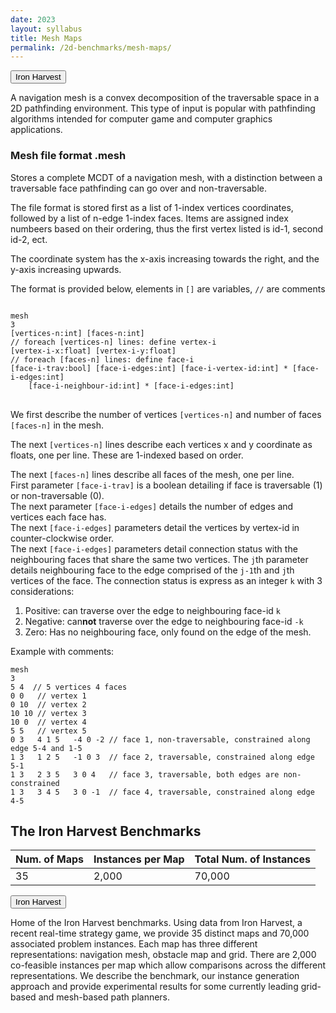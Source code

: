 ```yaml
---
date: 2023
layout: syllabus
title: Mesh Maps
permalink: /2d-benchmarks/mesh-maps/
---
```


<a href='{{ site.baseurl }}/2d-benchmarks/mesh-maps/iron-harvest/'><button class='button syllabus'>Iron Harvest</button></a>&nbsp;&nbsp;&nbsp;&nbsp;&nbsp;&nbsp;


A navigation mesh is a convex decomposition of the traversable space in a 2D pathfinding environment. This type of input is popular with pathfinding algorithms intended for computer game and computer graphics applications.

### Mesh file format .mesh
Stores a complete MCDT of a navigation mesh, with a distinction between a traversable face pathfinding can go over and non-traversable.

The file format is stored first as a list of 1-index vertices coordinates, followed by a list of n-edge 1-index faces. Items are assigned index numbeers based on their ordering, thus the first vertex listed is id-1, second id-2, ect.

The coordinate system has the x-axis increasing towards the right, and the y-axis increasing upwards.

The format is provided below, elements in ```[]``` are variables, ```//``` are comments

<pre>
<code>
mesh
3
[vertices-n:int] [faces-n:int]
// foreach [vertices-n] lines: define vertex-i
[vertex-i-x:float] [vertex-i-y:float]
// foreach [faces-n] lines: define face-i
[face-i-trav:bool] [face-i-edges:int] [face-i-vertex-id:int] * [face-i-edges:int]
    [face-i-neighbour-id:int] * [face-i-edges:int]
</code>
</pre>

We first describe the number of vertices ``[vertices-n]`` and number of faces
``[faces-n]`` in the mesh.

The next ``[vertices-n]`` lines describe each vertices x and y coordinate as floats,
one per line.  These are 1-indexed based on order.

The next ``[faces-n]`` lines describe all faces of the mesh, one per line.  
First parameter ``[face-i-trav]`` is a boolean detailing if face is traversable (1)
or non-traversable (0).  
The next parameter ``[face-i-edges]`` details the number of edges and vertices each
face has.  
The next ``[face-i-edges]`` parameters detail the vertices by vertex-id in
counter-clockwise order.  
The next ``[face-i-edges]`` parameters detail connection status with the neighbouring
faces that share the same two vertices.  The ``j``th parameter details neighbouring
face to the edge comprised of the ``j-1``th and ``j``th vertices of the face.
The connection status is express as an integer ``k`` with 3 considerations:

1. Positive: can traverse over the edge to neighbouring face-id ``k``
2. Negative: can**not** traverse over the edge to neighbouring face-id ``-k``
3. Zero: Has no neighbouring face, only found on the edge of the mesh.

Example with comments:

	mesh
	3
	5 4  // 5 vertices 4 faces
	0 0   // vertex 1
	0 10  // vertex 2
	10 10 // vertex 3
	10 0  // vertex 4
	5 5   // vertex 5
	0 3   4 1 5   -4 0 -2 // face 1, non-traversable, constrained along edge 5-4 and 1-5
	1 3   1 2 5   -1 0 3  // face 2, traversable, constrained along edge 5-1
	1 3   2 3 5   3 0 4   // face 3, traversable, both edges are non-constrained
	1 3   3 4 5   3 0 -1  // face 4, traversable, constrained along edge 4-5

## The Iron Harvest Benchmarks

<div class="fullwidth">

 **Num. of Maps** | **Instances per Map** | **Total Num. of Instances** 
---|---|---
 35 | 2,000 | 70,000
</div>

<a href='https://bitbucket.org/shortestpathlab/benchmarks/src/master/mesh-maps/iron-harvest/'><button class='button benchmarks'>Iron Harvest</button></a>

Home of the Iron Harvest benchmarks. Using data from Iron Harvest, a recent real-time strategy game, we provide 35 distinct maps and 70,000 associated problem instances. Each map has three different representations: navigation mesh, obstacle map and grid. There are 2,000 co-feasible instances per map which allow comparisons across the different representations. We describe the benchmark, our instance generation approach and provide experimental results for some currently leading grid-based and mesh-based path planners.